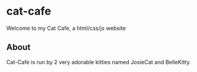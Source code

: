 # cat-cafe
Welcome to my Cat Cafe, a html/css/js website

## About
Cat-Cafe is run by 2 very adorable kitties named JosieCat and BelleKitty. 

